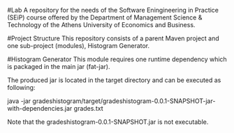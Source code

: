 #Lab
A repository for the needs of the Software Eningineering in Practice (SEiP) course offered by the Department of Management Science & Technology of the Athens University of Economics and Business.

#Project Structure
This repository consists of a parent Maven project and one sub-project (modules), Histogram Generator.

#Histogram Generator
This module requires one runtime dependency which is packaged in the main jar (fat-jar).

The produced jar is located in the target directory and can be executed as following:

java -jar gradeshistogram/target/gradeshistogram-0.0.1-SNAPSHOT-jar-with-dependencies.jar grades.txt

Note that the gradeshistogram-0.0.1-SNAPSHOT.jar is not executable.


